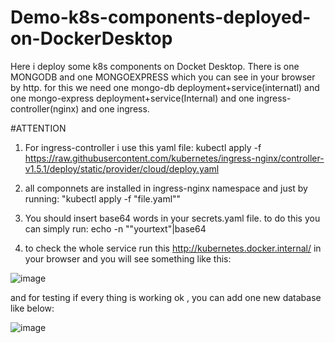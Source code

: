 # Demo-k8s-components-deployed-on-DockerDesktop

Here i deploy some k8s components on Docket Desktop. There is one MONGODB and one MONGOEXPRESS which you can see in your browser by http. for this we need one mongo-db deployment+service(internatl) and one mongo-express deployment+service(Internal) and one ingress-controller(nginx) and one ingress.


#ATTENTION
1) For ingress-controller i use this yaml file:
kubectl apply -f https://raw.githubusercontent.com/kubernetes/ingress-nginx/controller-v1.5.1/deploy/static/provider/cloud/deploy.yaml

2) all componnets are installed in ingress-nginx namespace and just by running:  "kubectl apply -f "file.yaml""

3) You should insert base64 words in  your secrets.yaml file. to do this you can simply run:   echo -n ""yourtext"|base64
 
4) to check the whole service run this http://kubernetes.docker.internal/ in your browser and you will see something like this:

![image](https://user-images.githubusercontent.com/77623452/208393394-cbe64853-0408-47df-9dbc-5fb10a1130e2.png)

and for testing if every thing is working ok , you can add one new database like below:

![image](https://user-images.githubusercontent.com/77623452/208393787-45e43c0f-d7d0-4869-a15c-d9eb94f23cc2.png)
